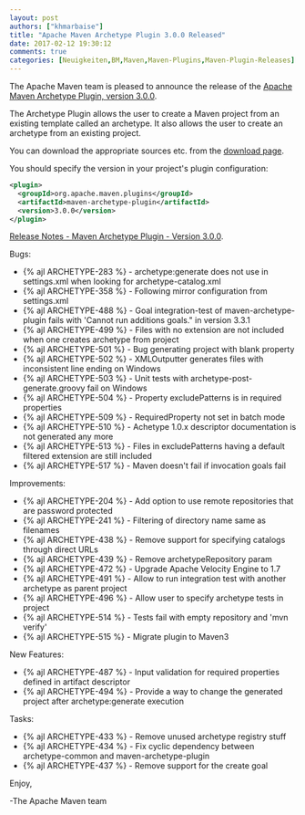 ```yaml
---
layout: post
authors: ["khmarbaise"]
title: "Apache Maven Archetype Plugin 3.0.0 Released"
date: 2017-02-12 19:30:12
comments: true
categories: [Neuigkeiten,BM,Maven,Maven-Plugins,Maven-Plugin-Releases]
---
```

The Apache Maven team is pleased to announce the release of the 
[Apache Maven Archetype Plugin, version 3.0.0](http://maven.apache.org/archetype/maven-archetype-plugin/).

The Archetype Plugin allows the user to create a Maven project from an existing template called an archetype.
It also allows the user to create an archetype from an existing project.

You can download the appropriate sources etc. from the [download page](https://maven.apache.org/plugins/maven-archetype-plugin/download.cgi).

You should specify the version in your project's plugin configuration:

```xml
<plugin>
  <groupId>org.apache.maven.plugins</groupId>
  <artifactId>maven-archetype-plugin</artifactId>
  <version>3.0.0</version>
</plugin>
```

<!-- more -->

[Release Notes - Maven Archetype Plugin - Version 3.0.0](https://issues.apache.org/jira/secure/ReleaseNote.jspa?projectId=12317122&version=12330297&styleName=Text).

Bugs:

 * {% ajl ARCHETYPE-283 %} - archetype:generate does not use <localRepository> in settings.xml when looking for archetype-catalog.xml
 * {% ajl ARCHETYPE-358 %} - Following mirror configuration from settings.xml
 * {% ajl ARCHETYPE-488 %} - Goal integration-test of maven-archetype-plugin fails with 'Cannot run additions goals." in version 3.3.1
 * {% ajl ARCHETYPE-499 %} - Files with no extension are not included when one creates archetype from project
 * {% ajl ARCHETYPE-501 %} - Bug generating project with blank property
 * {% ajl ARCHETYPE-502 %} - XMLOutputter generates files with inconsistent line ending on Windows
 * {% ajl ARCHETYPE-503 %} - Unit tests with archetype-post-generate.groovy fail on Windows
 * {% ajl ARCHETYPE-504 %} - Property excludePatterns is in required properties
 * {% ajl ARCHETYPE-509 %} - RequiredProperty not set in batch mode
 * {% ajl ARCHETYPE-510 %} - Achetype 1.0.x descriptor documentation is not generated any more
 * {% ajl ARCHETYPE-513 %} - Files in excludePatterns having a default filtered extension are still included
 * {% ajl ARCHETYPE-517 %} - Maven doesn't fail if invocation goals fail

Improvements:

 * {% ajl ARCHETYPE-204 %} - Add option to use remote repositories that are password protected
 * {% ajl ARCHETYPE-241 %} - Filtering of directory name same as filenames
 * {% ajl ARCHETYPE-438 %} - Remove support for specifying catalogs through direct URLs
 * {% ajl ARCHETYPE-439 %} - Remove archetypeRepository param
 * {% ajl ARCHETYPE-472 %} - Upgrade Apache Velocity Engine to 1.7
 * {% ajl ARCHETYPE-491 %} - Allow to run integration test with another archetype as parent project
 * {% ajl ARCHETYPE-496 %} - Allow user to specify archetype tests in project
 * {% ajl ARCHETYPE-514 %} - Tests fail with empty repository and 'mvn verify'
 * {% ajl ARCHETYPE-515 %} - Migrate plugin to Maven3

New Features:

 * {% ajl ARCHETYPE-487 %} - Input validation for required properties defined in artifact descriptor
 * {% ajl ARCHETYPE-494 %} - Provide a way to change the generated project after archetype:generate execution

Tasks:

 * {% ajl ARCHETYPE-433 %} - Remove unused archetype registry stuff
 * {% ajl ARCHETYPE-434 %} - Fix cyclic dependency between archetype-common and maven-archetype-plugin
 * {% ajl ARCHETYPE-437 %} - Remove support for the create goal

Enjoy,

-The Apache Maven team 
